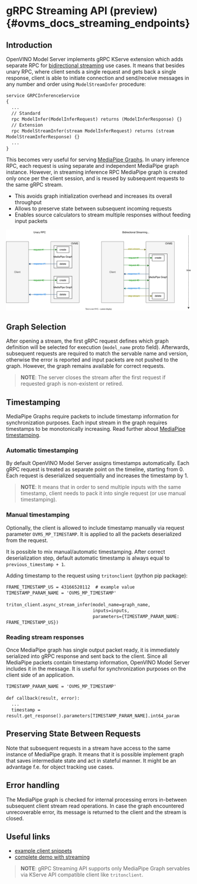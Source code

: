 # gRPC Streaming API (preview) {#ovms_docs_streaming_endpoints}

## Introduction
OpenVINO Model Server implements gRPC KServe extension which adds separate RPC for [bidirectional streaming](https://grpc.io/docs/what-is-grpc/core-concepts/#bidirectional-streaming-rpc) use cases. It means that besides unary RPC, where client sends a single request and gets back a single response, client is able to initiate connection and send/receive messages in any number and order using `ModelStreamInfer` procedure:

```
service GRPCInferenceService
{
  ...
  // Standard
  rpc ModelInfer(ModelInferRequest) returns (ModelInferResponse) {}
  // Extension
  rpc ModelStreamInfer(stream ModelInferRequest) returns (stream ModelStreamInferResponse) {}
  ...
}
```

This becomes very useful for serving [MediaPipe Graphs](./mediapipe.md). In unary inference RPC, each request is using separate and independent MediaPipe graph instance.
However, in streaming inference RPC MediaPipe graph is created only once per the client session, and is reused by subsequent requests to the same gRPC stream.

- This avoids graph initialization overhead and increases its overall throughput
- Allows to preserve state between subsequent incoming requests
- Enables source calculators to stream multiple responses without feeding input packets


![diagram](streaming_diagram.svg)

## Graph Selection
After opening a stream, the first gRPC request defines which graph definition will be selected for execution (`model_name` proto field).
Afterwards, subsequent requests are required to match the servable name and version, otherwise the error is reported and input packets are not pushed to the graph. However, the graph remains available for correct requests.

> **NOTE**: The server closes the stream after the first request if requested graph is non-existent or retired.

## Timestamping
MediaPipe Graphs require packets to include timestamp information for synchronization purposes. Each input stream in the graph requires timestamps to be monotonically increasing. Read further about [MediaPipe timestamping](https://developers.google.com/mediapipe/framework/framework_concepts/synchronization#timestamp_synchronization).

### Automatic timestamping
By default OpenVINO Model Server assigns timestamps automatically. Each gRPC request is treated as separate point on the timeline, starting from 0. Each request is deserialized sequentially and increases the timestamp by 1.

> **NOTE**: It means that in order to send multiple inputs with the same timestamp, client needs to pack it into single request (or use manual timestamping).

### Manual timestamping
Optionally, the client is allowed to include timestamp manually via request parameter `OVMS_MP_TIMESTAMP`. It is applied to all the packets deserialized from the request.

It is possible to mix manual/automatic timestamping. After correct deserialization step, default automatic timestamp is always equal to `previous_timestamp + 1`.

Adding timestamp to the request using `tritonclient` (python pip package):
```
FRAME_TIMESTAMP_US = 43166520112  # example value
TIMESTAMP_PARAM_NAME = 'OVMS_MP_TIMESTAMP'

triton_client.async_stream_infer(model_name=graph_name,
                                 inputs=inputs,
                                 parameters={TIMESTAMP_PARAM_NAME: FRAME_TIMESTAMP_US})
```


### Reading stream responses
Once MediaPipe graph has single output packet ready, it is immediately serialized into gRPC response and sent back to the client. Since all MediaPipe packets contain timestamp information, OpenVINO Model Server includes it in the message. It is useful for synchronization purposes on the client side of an application.

```
TIMESTAMP_PARAM_NAME = 'OVMS_MP_TIMESTAMP'

def callback(result, error):
  ...
  timestamp = result.get_response().parameters[TIMESTAMP_PARAM_NAME].int64_param
```


## Preserving State Between Requests
Note that subsequent requests in a stream have access to the same instance of MediaPipe graph. It means that it is possible implement graph that saves intermediate state and act in stateful manner. It might be an advantage f.e. for object tracking use cases.

## Error handling
The MediaPipe graph is checked for internal processing errors in-between subsequent client stream read operations. In case the graph encountered unrecoverable error, its message is returned to the client and the stream is closed.

## Useful links
- [example client snippets](./clients_kfs.md)
- [complete demo with streaming](../demos/mediapipe/holistic_tracking/README.md)

> **NOTE**: gRPC Streaming API supports only MediaPipe Graph servables via KServe API compatible client like `tritonclient`.

